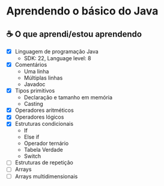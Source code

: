 # Aprendendo o básico do Java

## ☕ O que aprendi/estou aprendendo

- [x] Linguagem de programação Java
  - SDK: 22, Language level: 8
- [x] Comentários
  - Uma linha
  - Múltiplas linhas
  - Javadoc
- [x] Tipos primitivos
  - Declaração e tamanho em memória
  - Casting
- [x] Operadores aritméticos
- [x] Operadores lógicos
- [x] Estruturas condicionais
  - If
  - Else if
  - Operador ternário
  - Tabela Verdade
  - Switch
- [ ] Estruturas de repetição
- [ ] Arrays
- [ ] Arrays multidimensionais